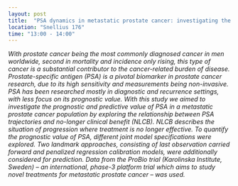 ```yaml
---
layout: post
title:  "PSA dynamics in metastatic prostate cancer: investigating the relationship between PSA trajectories and clinical benefit - a joint modeling and landmark approach (Lana Broer)"
location: "Snellius 176"
time: "13:00 - 14:00"
---
```


<em>
With prostate cancer being the most commonly diagnosed cancer in men worldwide, second in mortality and incidence only rising, this type of cancer is a substantial contributor to the cancer-related burden of disease. Prostate-specific antigen (PSA) is a pivotal biomarker in prostate cancer research, due to its high sensitivity and measurements being non-invasive. PSA has been researched mostly in diagnostic and recurrence settings, with less focus on its prognostic value. With this study we aimed to investigate the prognostic and predictive value of PSA in a metastatic prostate cancer population by exploring the relationship between PSA trajectories and no-longer clinical benefit (NLCB). NLCB describes the situation of progression where treatment is no longer effective. To quantify the prognostic value of PSA, different joint model specifications were explored. Two landmark approaches, consisting of last observation carried forward and penalized regression calibration models, were additionally considered for prediction. Data from the ProBio trial (Karolinska Institute, Sweden) – an international, phase-3 platform trial which aims to study novel treatments for metastatic prostate cancer – was used.
</em>
